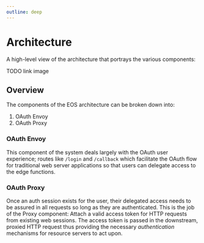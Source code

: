 ```yaml
---
outline: deep
---
```


# Architecture

A high-level view of the architecture that portrays the various components:

TODO link image

## Overview

The components of the EOS architecture can be broken down into:

1. OAuth Envoy
2. OAuth Proxy

### OAuth Envoy

This component of the system deals largely with the OAuth user experience; routes like `/login` and `/callback` which facilitate the OAuth flow for traditional web server applications so that users can delegate access to the edge functions.

### OAuth Proxy

Once an auth session exists for the user, their delegated access needs to be assured in all requests so long as they are authenticated. This is the job of the Proxy component: Attach a valid access token for HTTP requests from existing web sessions. The access token is passed in the downstream, proxied HTTP request thus providing the necessary *authentication* mechanisms for resource servers to act upon.

